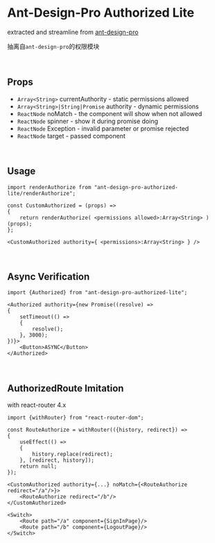 # Ant-Design-Pro Authorized Lite

extracted and streamline from [ant-design-pro](https://github.com/ant-design/ant-design-pro)

抽离自`ant-design-pro`的权限模块

<br>

## Props

+ `Array<String>` currentAuthority - static permissions allowed
+ `Array<String>|String|Promise` authority - dynamic permissions
+ `ReactNode` noMatch - the component will show when not allowed
+ `ReactNode` spinner - show it during promise doing
+ `ReactNode` Exception - invalid parameter or promise rejected
+ `ReactNode` target - passed component

<br>

## Usage
```
import renderAuthorize from "ant-design-pro-authorized-lite/renderAuthorize";
```
```
const CustomAuthorized = (props) =>
{
    return renderAuthorize( <permissions allowed>:Array<String> )(props);
};
```

```
<CustomAuthorized authority={ <permissions>:Array<String> } />
```

<br>

## Async Verification

```
import {Authorized} from "ant-design-pro-authorized-lite";
```
```
<Authorized authority={new Promise((resolve) =>
{
    setTimeout(() =>
    {
        resolve();
    }, 3000);
})}>
    <Button>ASYNC</Button>
</Authorized>
```

<br>

## AuthorizedRoute Imitation

with react-router 4.x


```
import {withRouter} from "react-router-dom";

const RouteAuthorize = withRouter(({history, redirect}) =>
{
    useEffect(() =>
    {
        history.replace(redirect);
    }, [redirect, history]);
    return null;
});
```


```
<CustomAuthorized authority={...} noMatch={<RouteAuthorize redirect="/a"/>}>
    <RouteAuthorize redirect="/b"/>
</CustomAuthorized>

<Switch>
    <Route path="/a" component={SignInPage}/>
    <Route path="/b" component={LogoutPage}/>
</Switch>
```

<br>